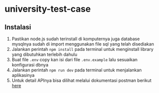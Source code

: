 # university-test-case

## Instalasi
1. Pastikan node.js sudah terinstall di komputernya juga database mysqlnya sudah di import menggunakan file sql yang telah disediakan
2. Jalankan perintah `npm install` pada terminal untuk menginstall library yang dibutuhkan terlebih dahulu
3. Buat file `.env` copy kan isi dari file `.env.example` lalu sesuaikan konfigurasi dbnya
3. Jalankan perintah `npm run dev` pada terminal untuk menjalankan aplikasinya
4. Untuk detail APInya bisa dilihat melalui dokumentasi postman berikut
[here](https://documenter.getpostman.com/view/4714670/2sA3QwcpsC)
